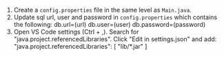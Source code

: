 1) Create a `config.properties` file in the same level as `Main.java`.
2) Update sql url, user and password in `config.properties` which contains the following:
    db.url=(url)
    db.user=(user)
    db.password=(password)
3) Open VS Code settings (Ctrl + ,).
   Search for "java.project.referencedLibraries".
   Click "Edit in settings.json" and add:
   "java.project.referencedLibraries": [
       "lib/*.jar"
   ]  